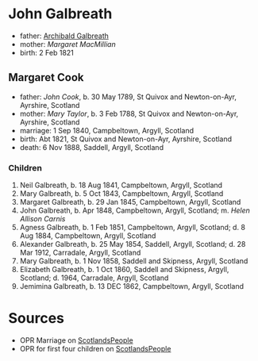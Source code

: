# John Galbreath

- father: [Archibald Galbreath](galbreath-archibald-1798.md)
- mother: *Margaret MacMillian*
- birth: 2 Feb 1821

## Margaret Cook

- father: *John Cook*, b. 30 May 1789, St Quivox and Newton-on-Ayr, Ayrshire, Scotland
- mother: *Mary Taylor*, b. 3 Feb 1788, St Quivox and Newton-on-Ayr, Ayrshire, Scotland
- marriage: 1 Sep 1840, Campbeltown, Argyll, Scotland
- birth: Abt 1821, St Quivox and Newton-on-Ayr, Ayrshire, Scotland
- death: 6 Nov 1888, Saddell, Argyll, Scotland

### Children

1. Neil Galbreath, b. 18 Aug 1841, Campbeltown, Argyll, Scotland
2. Mary Galbreath, b. 5 Oct 1843, Campbeltown, Argyll, Scotland
3. Margaret Galbreath, b. 29 Jan 1845, Campbeltown, Argyll, Scotland
4. John Galbreath, b. Apr 1848, Campbeltown, Argyll, Scotland; m. *Helen Allison Carnis*
5. Agness Galbreath, b. 1 Feb 1851, Campbeltown, Argyll, Scotland; d. 8 Aug 1884, Campbeltown, Argyll, Scotland
6. Alexander Galbreath, b. 25 May 1854, Saddell, Argyll, Scotland; d.  28 Mar 1912, Carradale, Argyll, Scotland
7. Mary Galbreath, b. 1 Nov 1858, Saddell and Skipness, Argyll, Scotland
8. Elizabeth Galbreath, b. 1 Oct 1860, Saddell and Skipness, Argyll, Scotland; d. 1964, Carradale, Argyll, Scotland
9. Jemimina Galbreath, b. 13 DEC 1862, Campbeltown, Argyll, Scotland

# Sources

- OPR Marriage on [ScotlandsPeople](https://www.scotlandspeople.gov.uk/record-results?search_type=people&event=M&record_type%5B0%5D=opr_marriages&church_type=Old%20Parish%20Registers&dl_cat=church&dl_rec=church-banns-marriages&surname=galbreath&surname_so=exact&forename_so=starts&sex=M&spouse_name=cook&spouse_name_so=exact&from_year=1840&to_year=1840&county=ARGYLL&record=Church%20of%20Scotland%20%28old%20parish%20registers%29%20Roman%20Catholic%20Church%20Other%20churches)
- OPR for first four children on [ScotlandsPeople](https://www.scotlandspeople.gov.uk/record-results?search_type=people&event=%28B%20OR%20C%20OR%20S%29&record_type%5B0%5D=opr_births&church_type=Old%20Parish%20Registers&dl_cat=church&dl_rec=church-births-baptisms&surname=galbreath&surname_so=exact&forename_so=starts&from_year=1840&to_year=1863&parent_names=galbreath&parent_names_so=exact&parent_name_two=cook&parent_name_two_so=exact&county=ARGYLL&record=Church%20of%20Scotland%20%28old%20parish%20registers%29%20Roman%20Catholic%20Church%20Other%20churches&sort=asc&order=Date&field=year)
